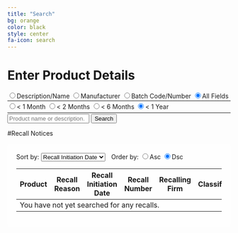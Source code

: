 ```yaml
---
title: "Search"
bg: orange
color: black
style: center
fa-icon: search
---
```


<h1 id="searchHeader">Enter Product Details</h1>

<div class="searchform">
	<span style="margin-top: 5px; width: 100%;">
		<span style="white-space: nowrap;"><input type="radio" name="searchtype" id="radioDesc" value="product_description">Description/Name</input></span>
		<span style="white-space: nowrap;"><input type="radio" name="searchtype" id="radioManu" value="product_description.recalling_firm">Manufacturer</input></span>
		<span style="white-space: nowrap;"><input type="radio" name="searchtype" id="radioBatc" value="code_info.product_description">Batch Code/Number</input></span>
		<span style="white-space: nowrap;"><input type="radio" name="searchtype" id="radioAny" value="" checked="checked">All Fields</input></span>
	</span>
	<hr style="width: 100%; margin-bottom: 2px; margin-top: 2px;"/>
	<span style="margin-top: 5px; width: 100%;">
		<span style="white-space: nowrap;"><input type="radio" name="searchdate" id="radioMonth" value="">&lt; 1 Month</input></span>
		<span style="white-space: nowrap;"><input type="radio" name="searchdate" id="radioTwoMonth" value="">&lt; 2 Months</input></span>
		<span style="white-space: nowrap;"><input type="radio" name="searchdate" id="radioSixMonth" value="">&lt; 6 Months</input></span>
		<span style="white-space: nowrap;"><input type="radio" name="searchdate" id="radioTwelveMonth" value="" checked="checked">&lt; 1 Year</input></span>
	</span>
	<hr style="width: 100%; margin-bottom: 2px; margin-top: 5px;"/>
	<input id="searchTextbox" type="text" placeholder="Product name or description.">
	<button id="searchButton">
		Search
	</button>
</div>

#Recall Notices

<div class="table-responsive box-shadowed" style="background-color: rgba(255, 255, 255, .8); border-radius: 10px; padding: 20px;">
	<div style="width: 100%;">
		<span>
			Sort by: 
			<select id="sortSelect" style="display: inline-block; margin-right: 10px;">
				<option value="2" selected="selected">Recall Initiation Date</option>
				<option value="5">Classification</option>
			</select>
			Order by: 
			<span style="white-space: nowrap;"><input type="radio" name="searchasc" id="radioAsc" value="">Asc</input></span>
			<span style="white-space: nowrap;"><input type="radio" name="searchasc" id="radioDsc" value="" checked="checked">Dsc</input></span>
		</span>
	</div>
	<div class="scrolling">
		<table id="themeTable" class="table">
			<thead>
				<tr>
					<th>Product</th>
					<th>Recall Reason</th>
					<th>Recall Initiation Date</th>
					<th>Recall Number</th>
					<th>Recalling Firm</th>
					<th>Classification</th>
					<th>Code Info</th>
					<th>Distribution Pattern</th>
				</tr>
			</thead>
			<tbody id="table_body">
				<tr>
					<td colspan="8">You have not yet searched for any recalls.</td>
				</tr>
			</tbody>
		</table>
	</div>
</div>

<div id="shareDiv" class="box-shadowed" style="background-color: rgba(255, 255, 255, .8); border-radius: 10px; padding: 20px; width: 100%; display: none; margin-top: 10px;">
	<h3 style="float: left;">Share Results:</h3>
	<h3 style="float: right; margin-left: 5px; margin-right: 5px; padding-left: 0px; padding-right: 0px;">
		<a style="float: right;" id="shareTwitter" href="/" target="_blank" alt="Share on Twitter!"><i class="fa fa-twitter"></i></a>
	</h3>
	<h3 style="float: right; margin-left: 5px; margin-right: 5px; padding-left: 0px; padding-right: 0px;">
		<a style="float: right;" id="shareFacebook" href="/" target="_blank" alt="Share on Facebook!"><i class="fa fa-facebook"></i></a>
	</h3>
	<h3 style="float: right; margin-left: 5px; margin-right: 5px; padding-left: 0px; padding-right: 0px;">
		<a style="float: right;" id="shareGoogle" href="/" target="_blank" alt="Share on Google+!"><i class="fa fa-google-plus"></i></a>
	</h3>
		
	<input type="textbox" style="width: 100%;" id="searchURL"></input>
</div>